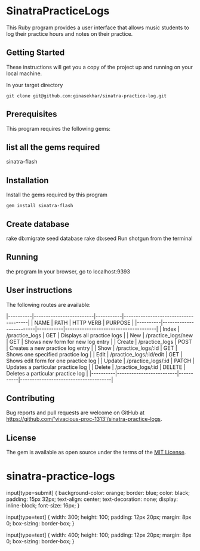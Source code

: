 # SinatraPracticeLogs

This Ruby program provides a user interface that allows music students to log their practice hours and notes on their practice. 

## Getting Started
These instructions will get you a copy of the project up and running on your local machine.  

In your target directory

    git clone git@github.com:ginasekhar/sinatra-practice-log.git


## Prerequisites
This program requires the following gems:

## list all the gems required
sinatra-flash

## Installation
Install the gems required by this program

    gem install sinatra-flash

## Create database
rake db:migrate
seed database
rake db:seed
Run shotgun from the terminal

## Running
 the program
In your browser, go to localhost:9393

## User instructions
The following routes are available:

|----------|-------------------------|-----------|--------------------------------------| 
|   NAME   |     PATH                | HTTP VERB |            PURPOSE                   |
|----------|-------------------------|-----------|--------------------------------------| 
| Index    | /practice_logs          |  GET      | Displays all practice logs           |
| New      | /practice_logs/new      |  GET      | Shows new form for new log entry     |
| Create   | /practice_logs          |  POST     | Creates a new practice log entry     |
| Show     | /practice_logs/:id      |  GET      | Shows one specified practice log     |
| Edit     | /practice_logs/:id/edit |  GET      | Shows edit form for one practice log |
| Update   | /practice_logs/:id      |  PATCH    | Updates a particular practice log    |
| Delete   | /practice_logs/:id      |  DELETE   | Deletes a particular practice log    |
|----------|-------------------------|-----------|--------------------------------------| 


## Contributing

Bug reports and pull requests are welcome on GitHub at https://github.com/'vivacious-proc-1313'/sinatra-practice-logs.

## License

The gem is available as open source under the terms of the [MIT License](https://opensource.org/licenses/MIT).
# sinatra-practice-logs

 input[type=submit] {
    background-color: orange;
    border: blue;
    color: black;
    padding: 15px 32px;
    text-align: center;
    text-decoration: none;
    display: inline-block;
    font-size: 16px;
  }

  input[type=text] {
    width: 300;
    height: 100;
    padding: 12px 20px;
    margin: 8px 0;
    box-sizing: border-box;
  }

  input[type=text] {
    width: 400;
    height: 100;
    padding: 12px 20px;
    margin: 8px 0;
    box-sizing: border-box;
  }

  
